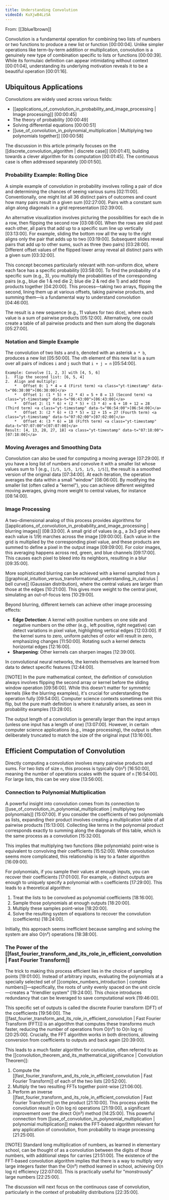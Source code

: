 ```yaml
---
title: Understanding Convolution
videoId: KuXjwB4LzSA
---
```


From: [[3blue1brown]] <br/> 

Convolution is a fundamental operation for combining two lists of numbers or two functions to produce a new list or function <a class="yt-timestamp" data-t="00:00:04">[00:00:04]</a>. Unlike simpler operations like term-by-term addition or multiplication, convolution is a genuinely new type of combination specific to lists or functions <a class="yt-timestamp" data-t="00:00:39">[00:00:39]</a>. While its formulaic definition can appear intimidating without context <a class="yt-timestamp" data-t="00:01:04">[00:01:04]</a>, understanding its underlying motivation reveals it to be a beautiful operation <a class="yt-timestamp" data-t="00:01:16">[00:01:16]</a>.

## Ubiquitous Applications

Convolutions are widely used across various fields:
*   [[applications_of_convolution_in_probability_and_image_processing | Image processing]] <a class="yt-timestamp" data-t="00:00:45">[00:00:45]</a>
*   The theory of probability <a class="yt-timestamp" data-t="00:00:49">[00:00:49]</a>
*   Solving differential equations <a class="yt-timestamp" data-t="00:00:51">[00:00:51]</a>
*   [[use_of_convolution_in_polynomial_multiplication | Multiplying two polynomials together]] <a class="yt-timestamp" data-t="00:00:58">[00:00:58]</a>

The discussion in this article primarily focuses on the [[discrete_convolution_algorithm | discrete case]] <a class="yt-timestamp" data-t="00:01:41">[00:01:41]</a>, building towards a clever algorithm for its computation <a class="yt-timestamp" data-t="00:01:45">[00:01:45]</a>. The continuous case is often addressed separately <a class="yt-timestamp" data-t="00:01:50">[00:01:50]</a>.

### Probability Example: Rolling Dice

A simple example of convolution in probability involves rolling a pair of dice and determining the chances of seeing various sums <a class="yt-timestamp" data-t="02:11:00">[02:11:00]</a>.
Conventionally, one might list all 36 distinct pairs of outcomes and count how many pairs result in a given sum <a class="yt-timestamp" data-t="02:27:00">[02:27:00]</a>. Pairs with a constant sum align along diagonals in a grid representation <a class="yt-timestamp" data-t="02:39:00">[02:39:00]</a>.

An alternative visualization involves picturing the possibilities for each die in a row, then flipping the second row <a class="yt-timestamp" data-t="03:08:00">[03:08:00]</a>. When the rows are slid past each other, all pairs that add up to a specific sum line up vertically <a class="yt-timestamp" data-t="03:13:00">[03:13:00]</a>. For example, sliding the bottom row all the way to the right aligns only the pair that adds up to two <a class="yt-timestamp" data-t="03:19:00">[03:19:00]</a>. Subsequent slides reveal pairs that add up to other sums, such as three (two pairs) <a class="yt-timestamp" data-t="03:28:00">[03:28:00]</a>. Different offset values of the flipped lower array reveal all distinct pairs with a given sum <a class="yt-timestamp" data-t="03:32:00">[03:32:00]</a>.

This concept becomes particularly relevant with non-uniform dice, where each face has a specific probability <a class="yt-timestamp" data-t="03:58:00">[03:58:00]</a>. To find the probability of a specific sum (e.g., 3), you multiply the probabilities of the corresponding pairs (e.g., blue die 1 & red die 2; blue die 2 & red die 1) and add those products together <a class="yt-timestamp" data-t="04:20:00">[04:20:00]</a>. This process—taking two arrays, flipping the second, lining them up at various offsets, taking pairwise products, and summing them—is a fundamental way to understand convolution <a class="yt-timestamp" data-t="04:46:00">[04:46:00]</a>.

The result is a new sequence (e.g., 11 values for two dice), where each value is a sum of pairwise products <a class="yt-timestamp" data-t="05:12:00">[05:12:00]</a>. Alternatively, one could create a table of all pairwise products and then sum along the diagonals <a class="yt-timestamp" data-t="05:27:00">[05:27:00]</a>.

### Notation and Simple Example
The convolution of two lists `a` and `b`, denoted with an asterisk `a * b`, produces a new list <a class="yt-timestamp" data-t="05:50:00">[05:50:00]</a>. The `n`th element of this new list is a sum over all pairs of indices `i` and `j` such that `i + j = n` <a class="yt-timestamp" data-t="05:54:00">[05:54:00]</a>.

```
Example: Convolve [1, 2, 3] with [4, 5, 6]
1.  Flip the second list: [6, 5, 4]
2.  Align and multiply:
    *   Offset 0: 1 * 4 = 4 (First term) <a class="yt-timestamp" data-t="06:38:00">[06:38:00]</a>
    *   Offset 1: (1 * 5) + (2 * 4) = 5 + 8 = 13 (Second term) <a class="yt-timestamp" data-t="06:43:00">[06:43:00]</a>
    *   Offset 2: (1 * 6) + (2 * 5) + (3 * 4) = 6 + 10 + 12 = 28 (Third term) <a class="yt-timestamp" data-t="06:54:00">[06:54:00]</a>
    *   Offset 3: (2 * 6) + (3 * 5) = 12 + 15 = 27 (Fourth term) <a class="yt-timestamp" data-t="07:02:00">[07:02:00]</a>
    *   Offset 4: (3 * 6) = 18 (Fifth term) <a class="yt-timestamp" data-t="07:07:00">[07:07:00]</a>
Result: [4, 13, 28, 27, 18] <a class="yt-timestamp" data-t="07:18:00">[07:18:00]</a>
```

### Moving Averages and Smoothing Data
Convolution can also be used for computing a moving average <a class="yt-timestamp" data-t="07:29:00">[07:29:00]</a>. If you have a long list of numbers and convolve it with a smaller list whose values sum to 1 (e.g., `[1/5, 1/5, 1/5, 1/5, 1/5]`), the result is a smoothed version of the original data <a class="yt-timestamp" data-t="07:34:00">[07:34:00]</a>. At each iteration, the operation averages the data within a small "window" <a class="yt-timestamp" data-t="08:06:00">[08:06:00]</a>. By modifying the smaller list (often called a "kernel"), you can achieve different weighted moving averages, giving more weight to central values, for instance <a class="yt-timestamp" data-t="08:14:00">[08:14:00]</a>.

### Image Processing
A two-dimensional analog of this process provides algorithms for [[applications_of_convolution_in_probability_and_image_processing | blurring images]] <a class="yt-timestamp" data-t="08:33:00">[08:33:00]</a>. A small grid of values (e.g., a 3x3 grid where each value is 1/9) marches across the image <a class="yt-timestamp" data-t="09:00:00">[09:00:00]</a>. Each value in the grid is multiplied by the corresponding pixel value, and these products are summed to define a pixel in the output image <a class="yt-timestamp" data-t="09:09:00">[09:09:00]</a>. For color images, this averaging happens across red, green, and blue channels <a class="yt-timestamp" data-t="09:17:00">[09:17:00]</a>. This causes each pixel to bleed into its neighbors, resulting in a blur <a class="yt-timestamp" data-t="09:35:00">[09:35:00]</a>.

More sophisticated blurring can be achieved with a kernel sampled from a [[graphical_intuition_versus_transformational_understanding_in_calculus | bell curve]] (Gaussian distribution), where the central values are larger than those at the edges <a class="yt-timestamp" data-t="10:21:00">[10:21:00]</a>. This gives more weight to the central pixel, simulating an out-of-focus lens <a class="yt-timestamp" data-t="10:29:00">[10:29:00]</a>.

Beyond blurring, different kernels can achieve other image processing effects:
*   **Edge Detection**: A kernel with positive numbers on one side and negative numbers on the other (e.g., left positive, right negative) can detect variations in pixel value, highlighting vertical edges <a class="yt-timestamp" data-t="12:03:00">[12:03:00]</a>. If the kernel sums to zero, uniform patches of color will result in zero, emphasizing changes <a class="yt-timestamp" data-t="11:50:00">[11:50:00]</a>. Rotating such a kernel detects horizontal edges <a class="yt-timestamp" data-t="12:16:00">[12:16:00]</a>.
*   **Sharpening**: Other kernels can sharpen images <a class="yt-timestamp" data-t="12:39:00">[12:39:00]</a>.

In convolutional neural networks, the kernels themselves are learned from data to detect specific features <a class="yt-timestamp" data-t="12:44:00">[12:44:00]</a>.

[!NOTE]
In the pure mathematical context, the definition of convolution always involves flipping the second array or kernel before the sliding window operation <a class="yt-timestamp" data-t="09:56:00">[09:56:00]</a>. While this doesn't matter for symmetric kernels (like the blurring examples), it's crucial for understanding the operation fully <a class="yt-timestamp" data-t="09:54:00">[09:54:00]</a>. Computer science contexts sometimes omit this flip, but the pure math definition is where it naturally arises, as seen in probability examples <a class="yt-timestamp" data-t="13:28:00">[13:28:00]</a>.

The output length of a convolution is generally larger than the input arrays (unless one input has a length of one) <a class="yt-timestamp" data-t="13:07:00">[13:07:00]</a>. However, in certain computer science applications (e.g., image processing), the output is often deliberately truncated to match the size of the original input <a class="yt-timestamp" data-t="13:16:00">[13:16:00]</a>.

## Efficient Computation of Convolution

Directly computing a convolution involves many pairwise products and sums. For two lists of size `n`, this process is typically O(n²) <a class="yt-timestamp" data-t="16:50:00">[16:50:00]</a>, meaning the number of operations scales with the square of `n` <a class="yt-timestamp" data-t="16:54:00">[16:54:00]</a>. For large lists, this can be very slow <a class="yt-timestamp" data-t="13:56:00">[13:56:00]</a>.

### Connection to Polynomial Multiplication
A powerful insight into convolution comes from its connection to [[use_of_convolution_in_polynomial_multiplication | multiplying two polynomials]] <a class="yt-timestamp" data-t="15:07:00">[15:07:00]</a>. If you consider the coefficients of two polynomials as lists, expanding their product involves creating a multiplication table of all pairwise products <a class="yt-timestamp" data-t="15:13:00">[15:13:00]</a>. Collecting like terms in the polynomial product corresponds exactly to summing along the diagonals of this table, which is the same process as a convolution <a class="yt-timestamp" data-t="15:32:00">[15:32:00]</a>.

This implies that multiplying two functions (like polynomials) point-wise is equivalent to convolving their coefficients <a class="yt-timestamp" data-t="15:52:00">[15:52:00]</a>. While convolution seems more complicated, this relationship is key to a faster algorithm <a class="yt-timestamp" data-t="16:09:00">[16:09:00]</a>.

For polynomials, if you sample their values at enough inputs, you can recover their coefficients <a class="yt-timestamp" data-t="17:01:00">[17:01:00]</a>. For example, `n` distinct outputs are enough to uniquely specify a polynomial with `n` coefficients <a class="yt-timestamp" data-t="17:29:00">[17:29:00]</a>. This leads to a theoretical algorithm:
1.  Treat the lists to be convolved as polynomial coefficients <a class="yt-timestamp" data-t="18:16:00">[18:16:00]</a>.
2.  Sample those polynomials at enough outputs <a class="yt-timestamp" data-t="18:20:00">[18:20:00]</a>.
3.  Multiply these samples point-wise <a class="yt-timestamp" data-t="18:20:00">[18:20:00]</a>.
4.  Solve the resulting system of equations to recover the convolution (coefficients) <a class="yt-timestamp" data-t="18:24:00">[18:24:00]</a>.

Initially, this approach seems inefficient because sampling and solving the system are also O(n²) operations <a class="yt-timestamp" data-t="18:38:00">[18:38:00]</a>.

### The Power of the [[fast_fourier_transform_and_its_role_in_efficient_convolution | Fast Fourier Transform]]
The trick to making this process efficient lies in the choice of sampling points <a class="yt-timestamp" data-t="19:01:00">[19:01:00]</a>. Instead of arbitrary inputs, evaluating the polynomials at a specially selected set of [[complex_numbers_introduction | complex numbers]]—specifically, the roots of unity evenly spaced on the unit circle—creates a "friendlier system" <a class="yt-timestamp" data-t="19:24:00">[19:24:00]</a>. This choice introduces redundancy that can be leveraged to save computational work <a class="yt-timestamp" data-t="19:46:00">[19:46:00]</a>.

This specific set of outputs is called the discrete Fourier transform (DFT) of the coefficients <a class="yt-timestamp" data-t="19:56:00">[19:56:00]</a>. The [[fast_fourier_transform_and_its_role_in_efficient_convolution | Fast Fourier Transform (FFT)]] is an algorithm that computes these transforms much faster, reducing the number of operations from O(n²) to O(n log n) <a class="yt-timestamp" data-t="20:25:00">[20:25:00]</a>. Crucially, the FFT algorithm works in both directions, allowing conversion from coefficients to outputs and back again <a class="yt-timestamp" data-t="20:39:00">[20:39:00]</a>.

This leads to a much faster algorithm for convolution, often referred to as the [[convolution_theorem_and_its_mathematical_significance | Convolution Theorem]]:
1.  Compute the [[fast_fourier_transform_and_its_role_in_efficient_convolution | Fast Fourier Transform]] of each of the two lists <a class="yt-timestamp" data-t="20:52:00">[20:52:00]</a>.
2.  Multiply the two resulting FFTs together point-wise <a class="yt-timestamp" data-t="21:06:00">[21:06:00]</a>.
3.  Perform an inverse [[fast_fourier_transform_and_its_role_in_efficient_convolution | Fast Fourier Transform]] on the product <a class="yt-timestamp" data-t="21:10:00">[21:10:00]</a>.
This process yields the convolution result in O(n log n) operations <a class="yt-timestamp" data-t="21:19:00">[21:19:00]</a>, a significant improvement over the direct O(n²) method <a class="yt-timestamp" data-t="14:25:00">[14:25:00]</a>. This powerful connection from [[use_of_convolution_in_polynomial_multiplication | polynomial multiplication]] makes the FFT-based algorithm relevant for any application of convolution, from probability to image processing <a class="yt-timestamp" data-t="21:25:00">[21:25:00]</a>.

[!NOTE]
Standard long multiplication of numbers, as learned in elementary school, can be thought of as a convolution between the digits of those numbers, with additional steps for carries <a class="yt-timestamp" data-t="21:51:00">[21:51:00]</a>. The existence of the FFT-based convolution algorithm implies that there is a way to multiply very large integers faster than the O(n²) method learned in school, achieving O(n log n) efficiency <a class="yt-timestamp" data-t="22:07:00">[22:07:00]</a>. This is practically useful for "monstrously" large numbers <a class="yt-timestamp" data-t="22:25:00">[22:25:00]</a>.

The discussion will next focus on the continuous case of convolution, particularly in the context of probability distributions <a class="yt-timestamp" data-t="22:35:00">[22:35:00]</a>.